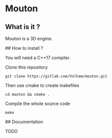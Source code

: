 # Mouton

## What is it ?

Mouton is a 3D engine.

## How to install ?

You will need a C++17 compiler.

Clone this repository

```
git clone https://gitlab.com/Volham/mouton.git
```
Then use cmake to create makefiles
```
cd mouton && cmake .
```
Compile the whole source code
```
make
```

## Documentation

TODO
